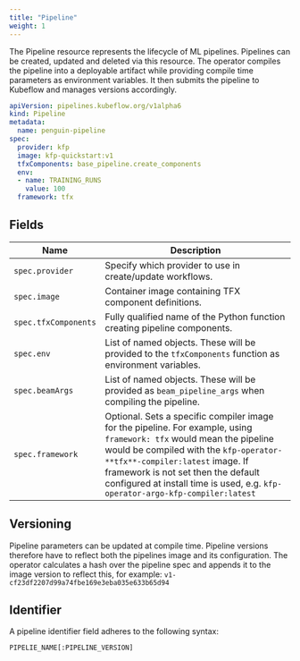 ```yaml
---
title: "Pipeline"
weight: 1
---
```


The Pipeline resource represents the lifecycle of ML pipelines.
Pipelines can be created, updated and deleted via this resource.
The operator compiles the pipeline into a deployable artifact while providing compile time parameters as environment variables.
It then submits the pipeline to Kubeflow and manages versions accordingly.

```yaml
apiVersion: pipelines.kubeflow.org/v1alpha6
kind: Pipeline
metadata:
  name: penguin-pipeline
spec:
  provider: kfp
  image: kfp-quickstart:v1
  tfxComponents: base_pipeline.create_components
  env:
  - name: TRAINING_RUNS
    value: 100
  framework: tfx
```

## Fields

| Name                 | Description                                                                                                                                                                                                                                                                                                               |
|----------------------|---------------------------------------------------------------------------------------------------------------------------------------------------------------------------------------------------------------------------------------------------------------------------------------------------------------------------|
| `spec.provider`      | Specify which provider to use in create/update workflows.                                                                                                                                                                                                                                                                 |
| `spec.image`         | Container image containing TFX component definitions.                                                                                                                                                                                                                                                                     |
| `spec.tfxComponents` | Fully qualified name of the Python function creating pipeline components.                                                                                                                                                                                                                                                 |
| `spec.env`           | List of named objects. These will be provided to the `tfxComponents` function as environment variables.                                                                                                                                                                                                                   |
| `spec.beamArgs`      | List of named objects. These will be provided as `beam_pipeline_args` when compiling the pipeline.                                                                                                                                                                                                                        |
| `spec.framework`     | Optional. Sets a specific compiler image for the pipeline. For example, using `framework: tfx` would mean the pipeline would be compiled with the `kfp-operator-**tfx**-compiler:latest` image. If framework is not set then the default configured at install time is used, e.g. `kfp-operator-argo-kfp-compiler:latest` |

## Versioning

Pipeline parameters can be updated at compile time. Pipeline versions therefore have to reflect both the pipelines image and its configuration. The operator calculates a hash over the pipeline spec and appends it to the image version to reflect this, for example: `v1-cf23df2207d99a74fbe169e3eba035e633b65d94`

## Identifier

A pipeline identifier field adheres to the following syntax:

`PIPELIE_NAME[:PIPELINE_VERSION]`

